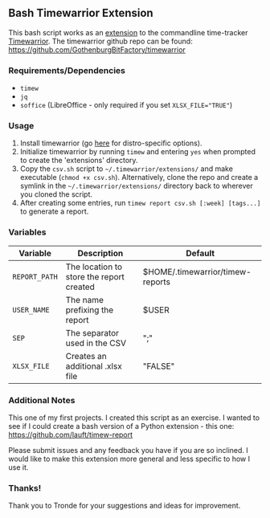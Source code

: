 ## Bash Timewarrior Extension
This bash script works as an [extension](https://timewarrior.net/docs/api/) to the commandline time-tracker [Timewarrior](https://timewarrior.net/). The timewarrior github repo can be found: https://github.com/GothenburgBitFactory/timewarrior

### Requirements/Dependencies
 - `timew`
 - `jq`
 - `soffice` (LibreOffice - only required if you set `XLSX_FILE="TRUE"`)

### Usage
1. Install timewarrior (go [here](https://timewarrior.net/docs/install/) for distro-specific options).
2. Initialize timewarrior by running `timew` and entering `yes` when prompted to create the 'extensions' directory.
3. Copy the `csv.sh` script to `~/.timewarrior/extensions/` and make executable (`chmod +x csv.sh`). Alternatively, clone the repo and create a symlink in the `~/.timewarrior/extensions/` directory back to wherever you cloned the script.
4. After creating some entries, run `timew report csv.sh [:week] [tags...]` to generate a report.

### Variables
|Variable|Description|Default|
|---|---|---|
|`REPORT_PATH`| The location to store the report created | $HOME/.timewarrior/timew-reports |
|`USER_NAME`| The name prefixing the report | $USER|
|`SEP`| The separator used in the CSV | ";"|
|`XLSX_FILE`| Creates an additional .xlsx file | "FALSE"|


### Additional Notes
This one of my first projects. I created this script as an exercise. I wanted to see if I could create a bash version of a Python extension - this one: https://github.com/lauft/timew-report

Please submit issues and any feedback you have if you are so inclined. I would like to make this extension more general and less specific to how I use it.

### Thanks!
Thank you to Tronde for your suggestions and ideas for improvement.